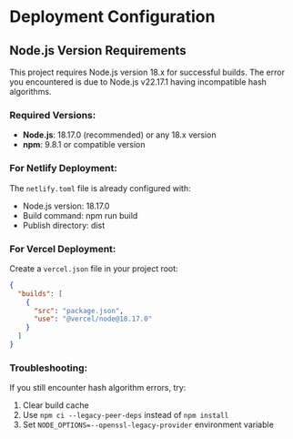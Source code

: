 # Deployment Configuration

## Node.js Version Requirements

This project requires Node.js version 18.x for successful builds. The error you encountered is due to Node.js v22.17.1 having incompatible hash algorithms.

### Required Versions:
- **Node.js**: 18.17.0 (recommended) or any 18.x version
- **npm**: 9.8.1 or compatible version

### For Netlify Deployment:

The `netlify.toml` file is already configured with:
- Node.js version: 18.17.0
- Build command: npm run build
- Publish directory: dist

### For Vercel Deployment:

Create a `vercel.json` file in your project root:

```json
{
  "builds": [
    {
      "src": "package.json",
      "use": "@vercel/node@18.17.0"
    }
  ]
}
```

### Troubleshooting:

If you still encounter hash algorithm errors, try:
1. Clear build cache
2. Use `npm ci --legacy-peer-deps` instead of `npm install`
3. Set `NODE_OPTIONS=--openssl-legacy-provider` environment variable
